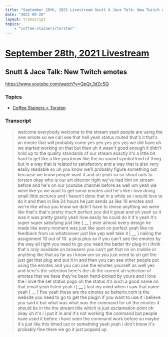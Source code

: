 ```yaml
---
title: "September 28th, 2021 Livestream Snutt & Jace Talk: New Twitch emotes"
date: "2021-09-28"
layout: transcript
topics:
    - "coffee-stainers/torsten"
---
```

# [September 28th, 2021 Livestream](../2021-09-28.md)
## Snutt & Jace Talk: New Twitch emotes
https://www.youtube.com/watch?v=QpQr_1dZcSQ

### Topics
* [Coffee Stainers > Torsten](../topics/coffee-stainers/torsten.md)

### Transcript

> welcome everybody welcome to the stream yeah people are using the new emote so we can see that hell yeah status muted that's it that's an emote that will probably come yes yes yes yes yes we did have uh we started working on that but then uh it wasn't good enough it didn't hold up to the quality standards of our stream exactly it's a little bit hard to get like a like you know like the no sound symbol kind of thing but in a way that is related to satisfactory and a way that is also very easily readable so uh you know we'll probably figure something out because we know people want it and uh yeah so so shout outs to torsten okay who is our art director right we've had him on stream before and he's on our youtube channel before as well um yeah we were like yo we want to get some emotes and he's like i love doing small little pictures and i haven't done that in a while so i would love to do it and then in like 24 hours he just sends us like 10 emotes and we're like whoa you know we didn't have to revise anything we were like that's that's pretty much perfect you did it great and uh yeah so it was it was pretty gnarly yeah how easily he could do it it's yeah it's super super satisfying just like [ __ ] ever almost every design he made like every moment was just like spot on perfect yeah like no feedback from us whatsoever just like yep well take it [ __ ] nailing the assignment 10 out of 10. a plus plus so if you can't see the emotes by the way all right you need to go you need the better ttv plug-in i think that's only available on browsers you can't get that on on mobile or anything like that as far as i know um so you just need to uh get the just get that plug and put it in and then you can see other people put using the emotes and you can use the emotes yourself as well yes and here's the selection here's the uh the current uh selection of emotes that we have they've been hand-picked by yours and i love the i love the set status pogo oh the status it's such a good name on that email yeah listen yeah i [ __ ] lost my mind when i saw that name yeah [ __ ] five yeah these are the emotes so bettertv.com is the website you need to go to get the plugin if you want to use it i believe you said it but what was what was the command for uh the emotes it should be in the the stream title which is just exclamation point oh okay uh it's i i put it in and it's not working the command but people have used it before i have seen the command work before so maybe it's just like this timed out or something yeah yeah i don't know it's probably fine there we go it just popped up

